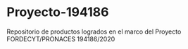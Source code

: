 # Proyecto-194186
Repositorio de productos logrados en el marco del Proyecto FORDECYT/PRONACES 194186/2020
